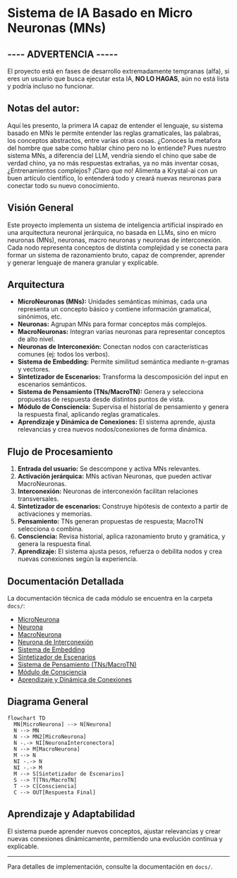 # Sistema de IA Basado en Micro Neuronas (MNs)

## ---- ADVERTENCIA -----
El proyecto está en fases de desarrollo extremadamente tempranas (alfa), si eres un usuario que busca ejecutar esta IA, **NO LO HAGAS**, aún no está lista y podría incluso no funcionar.

## Notas del autor:
Aquí les presento, la primera IA capaz de entender el lenguaje, su sistema basado en MNs le permite entender las reglas gramaticales, las palabras, los conceptos abstractos, entre varias otras cosas. 
¿Conoces la metafora del hombre que sabe como hablar chino pero no lo entiende? Pues nuestro sistema MNs, a diferencia del LLM, vendría siendo el chino que sabe de verdad chino, ya no más respuestas extrañas, ya no más inventar cosas, ¿Entrenamientos complejos? ¡Claro que no! Alimenta a Krystal-ai con un buen artículo cientifíco, lo entenderá todo y creará nuevas neuronas para conectar todo su nuevo conocimiento.

## Visión General

Este proyecto implementa un sistema de inteligencia artificial inspirado en una arquitectura neuronal jerárquica, no basada en LLMs, sino en micro neuronas (MNs), neuronas, macro neuronas y neuronas de interconexión. Cada nodo representa conceptos de distinta complejidad y se conecta para formar un sistema de razonamiento bruto, capaz de comprender, aprender y generar lenguaje de manera granular y explicable.

## Arquitectura

- **MicroNeuronas (MNs):** Unidades semánticas mínimas, cada una representa un concepto básico y contiene información gramatical, sinónimos, etc.
- **Neuronas:** Agrupan MNs para formar conceptos más complejos.
- **MacroNeuronas:** Integran varias neuronas para representar conceptos de alto nivel.
- **Neuronas de Interconexión:** Conectan nodos con características comunes (ej: todos los verbos).
- **Sistema de Embedding:** Permite similitud semántica mediante n-gramas y vectores.
- **Sintetizador de Escenarios:** Transforma la descomposición del input en escenarios semánticos.
- **Sistema de Pensamiento (TNs/MacroTN):** Genera y selecciona propuestas de respuesta desde distintos puntos de vista.
- **Módulo de Consciencia:** Supervisa el historial de pensamiento y genera la respuesta final, aplicando reglas gramaticales.
- **Aprendizaje y Dinámica de Conexiones:** El sistema aprende, ajusta relevancias y crea nuevos nodos/conexiones de forma dinámica.

## Flujo de Procesamiento

1. **Entrada del usuario:** Se descompone y activa MNs relevantes.
2. **Activación jerárquica:** MNs activan Neuronas, que pueden activar MacroNeuronas.
3. **Interconexión:** Neuronas de interconexión facilitan relaciones transversales.
4. **Sintetizador de escenarios:** Construye hipótesis de contexto a partir de activaciones y memorias.
5. **Pensamiento:** TNs generan propuestas de respuesta; MacroTN selecciona o combina.
6. **Consciencia:** Revisa historial, aplica razonamiento bruto y gramática, y genera la respuesta final.
7. **Aprendizaje:** El sistema ajusta pesos, refuerza o debilita nodos y crea nuevas conexiones según la experiencia.

## Documentación Detallada

La documentación técnica de cada módulo se encuentra en la carpeta `docs/`:

- [MicroNeurona](docs/micro_neurona.md)
- [Neurona](docs/neurona.md)
- [MacroNeurona](docs/macro_neurona.md)
- [Neurona de Interconexión](docs/neurona_interconectora.md)
- [Sistema de Embedding](docs/embedding.md)
- [Sintetizador de Escenarios](docs/sintetizador_contexto.md)
- [Sistema de Pensamiento (TNs/MacroTN)](docs/tns_macrotm.md)
- [Módulo de Consciencia](docs/consciencia.md)
- [Aprendizaje y Dinámica de Conexiones](docs/aprendizaje.md)

## Diagrama General

```mermaid
flowchart TD
  MN[MicroNeurona] --> N[Neurona]
  N --> MN
  N --> MN2[MicroNeurona]
  N -.-> NI[NeuronaInterconectora]
  N --> M[MacroNeurona]
  M --> N
  NI -.-> N
  NI -.-> M
  M --> S[Sintetizador de Escenarios]
  S --> T[TNs/MacroTN]
  T --> C[Consciencia]
  C --> OUT[Respuesta Final]
```

## Aprendizaje y Adaptabilidad

El sistema puede aprender nuevos conceptos, ajustar relevancias y crear nuevas conexiones dinámicamente, permitiendo una evolución continua y explicable.

---

Para detalles de implementación, consulte la documentación en `docs/`.

